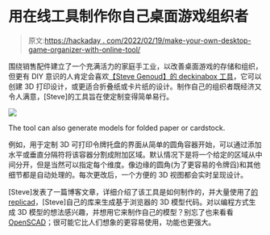 # 用在线工具制作你自己桌面游戏组织者

> 原文:[https://hackaday . com/2022/02/19/make-your-own-desktop-game-organizer-with-online-tool/](https://hackaday.com/2022/02/19/make-your-own-tabletop-game-organizers-with-online-tool/)

围绕销售配件建立了一个充满活力的家庭手工业，以改善桌面游戏的存储和组织，但更有 DIY 意识的人肯定会喜欢[【Steve Genoud】的 deckinabox 工具](https://deckinabox.sgenoud.com/)，它可以创建 3D 打印设计，或更适合折叠纸或卡片纸的设计。制作自己的组织者既经济又令人满意，[Steve]的工具旨在使定制变得简单易行。

[![](../Images/5705e72ab83d1296320e43b93e6b2a50.png)](https://hackaday.com/wp-content/uploads/2022/02/deckinabox-token-tray.jpg)

The tool can also generate models for folded paper or cardstock.

例如，用于定制 3D 可打印令牌托盘的界面从简单的圆角容器开始，可以通过添加水平或垂直分隔符将该容器分割成附加区域。默认情况下是将一个给定的区域从中间分开，但是当然可以指定每个维度。像边缘的圆角(为了更容易的令牌舀)和其他细节都是自动处理的。每次更改后，一个方便的 3D 视图都会实时呈现设计。

[Steve]发表了一篇博客文章，详细介绍了该工具是如何制作的，并大量使用了[的 replicad](https://github.com/sgenoud/replicad)，[Steve]自己的库来生成基于浏览器的 3D 模型代码。对以编程方式生成 3D 模型的想法感兴趣，并想用它来制作自己的模型？别忘了也来看看[OpenSCAD](https://hackaday.com/2021/04/17/guide-to-mastering-openscad-costs-roughly-the-same-as-openscad/)；很可能它比人们想象的更容易使用，功能也更强大。